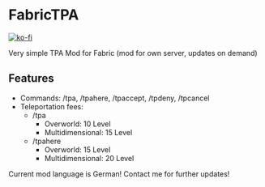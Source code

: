 # FabricTPA
[![ko-fi](https://ko-fi.com/img/githubbutton_sm.svg)](https://ko-fi.com/O5O0KPPEY)

Very simple TPA Mod for Fabric (mod for own server, updates on demand)

## Features
- Commands: /tpa, /tpahere, /tpaccept, /tpdeny, /tpcancel
- Teleportation fees:
  - /tpa
    - Overworld: 10 Level
    - Multidimensional: 15 Level
  - /tpahere
    - Overworld: 15 Level
    - Multidimensional: 20 Level

Current mod language is German!
Contact me for further updates!
